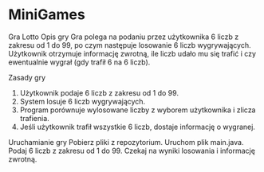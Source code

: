 # MiniGames

Gra Lotto
Opis gry
Gra polega na podaniu przez użytkownika 6 liczb z zakresu od 1 do 99, po czym następuje losowanie 6 liczb wygrywających. Użytkownik otrzymuje informację zwrotną, ile liczb udało mu się trafić i czy ewentualnie wygrał (gdy trafił 6 na 6 liczb).

Zasady gry
1. Użytkownik podaje 6 liczb z zakresu od 1 do 99.
2. System losuje 6 liczb wygrywających.
3. Program porównuje wylosowane liczby z wyborem użytkownika i zlicza trafienia.
4. Jeśli użytkownik trafił wszystkie 6 liczb, dostaje informację o wygranej.

Uruchamianie gry
Pobierz pliki z repozytorium.
Uruchom plik main.java.
Podaj 6 liczb z zakresu od 1 do 99.
Czekaj na wyniki losowania i informację zwrotną.
